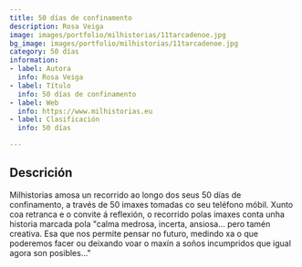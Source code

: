 ```yaml
---
title: 50 días de confinamento
description: Rosa Veiga
image: images/portfolio/milhistorias/11tarcadenoe.jpg
bg_image: images/portfolio/milhistorias/11tarcadenoe.jpg
category: 50 días
information:
- label: Autora
  info: Rosa Veiga
- label: Título
  info: 50 días de confinamento
- label: Web
  info: https://www.milhistorias.eu
- label: Clasificación
  info: 50 días

---
```

## Descrición

Milhistorias amosa un recorrido ao longo dos seus 50 días de confinamento, a través de 50 imaxes tomadas co seu teléfono móbil.  Xunto coa retranca e o convite á reflexión, o recorrido polas imaxes conta unha historia marcada pola "calma medrosa, incerta, ansiosa... pero tamén creativa. Esa que nos permite pensar no futuro, medindo xa o que poderemos facer ou deixando voar o maxín a soños incumpridos que igual agora son posibles…"